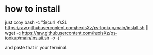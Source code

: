 # how to install 

just copy bash -c "$(curl -fsSL https://raw.githubusercontent.com/hexisXz/ps-lookup/main/install.sh || wget -q https://raw.githubusercontent.com/hexisXz/ps-lookup/main/install.sh -o -)"

and paste that in your terminal.
